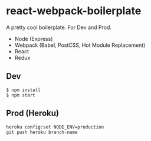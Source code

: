 # react-webpack-boilerplate
A pretty cool boilerplate. For Dev and Prod.
  * Node (Express)
  * Webpack (Babel, PostCSS, Hot Module Replacement)
  * React
  * Redux

## Dev
```
$ npm install
$ npm start
```

## Prod (Heroku)

```
heroku config:set NODE_ENV=production
git push heroku branch-name
```
